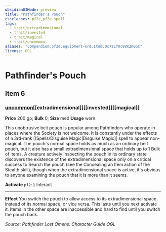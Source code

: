 ```yaml
---
obsidianUIMode: preview
title: "Pathfinder's Pouch"
cssclasses: pf2e,pf2e-spell
tags:
  - trait/extradimensional
  - trait/invested
  - trait/magical
  - trait/uncommon
aliases: "Compendium.pf2e.equipment-srd.Item.0c7zLY9c88K2n0GC"
license: OGL
---
```

# Pathfinder's Pouch
## Item 6
### [uncommon](uncommon "Uncommon Rarity Trait")[[extradimensional]][[invested]][[magical]]


**Price** 200 gp; 
**Bulk** 0; **Size** med
**Usage** worn

This unobtrusive belt pouch is popular among Pathfinders who operate in places where the Society is not welcome. It is constantly under the effects of a 3rd-rank [[Spells/Disguise Magic|Disguise Magic]] spell to appear non-magical. The pouch's normal space holds as much as an ordinary belt pouch, but it also has a small extradimensional space that holds up to 1 Bulk of items. A creature actively inspecting the pouch in its ordinary state discovers the existence of the extradimensional space only on a critical success to Search the pouch (see the Concealing an Item action of the Stealth skill), though when the extradimensional space is active, it's obvious to anyone examining the pouch that it is more than it seems.

**Activate** `pf2:1` Interact

* * *

**Effect** You switch the pouch to allow access to its extradimensional space instead of its normal space, or vice versa. This lasts until you next activate it. Items in the other space are inaccessible and hard to find until you switch the pouch back.

*Source: Pathfinder Lost Omens: Character Guide*
*OGL*